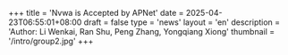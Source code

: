 +++
title = 'Nvwa is Accepted by APNet'
date = 2025-04-23T06:55:01+08:00
draft = false
type = 'news'
layout = 'en'
description = 'Author: Li Wenkai, Ran Shu, Peng Zhang, Yongqiang Xiong'
thumbnail = '/intro/group2.jpg'
+++